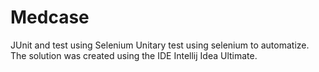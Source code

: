 # Medcase
JUnit and test using Selenium
Unitary test using selenium to automatize.
The solution was created using the IDE Intellij Idea Ultimate.
